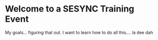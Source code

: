 # Welcome to a SESYNC Training Event


My goals... figuring that out. I want to learn how to do all this.... la dee dah
